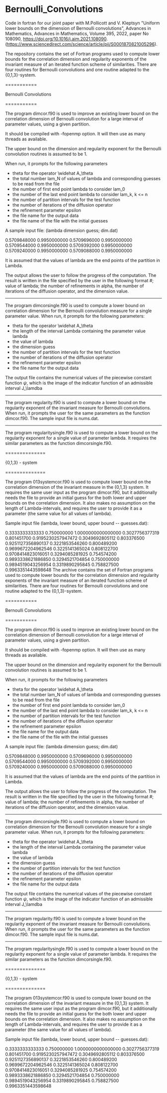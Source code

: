 # Bernoulli_Convolutions
Code in fortran for our joint paper with M.Pollicott and V. Kleptsyn "Uniform lower bounds on the dimension of Bernoulli convolutions", Advances in Mathematics, Advances in Mathematics, Volume 395, 2022, paper No 108090, https://doi.org/10.1016/j.aim.2021.108090.
(https://www.sciencedirect.com/science/article/pii/S0001870821005296). 

The repository contains the set of Fortran programs used to compute lower bounds
for the correlation dimension and regularity exponents of the invariant measure of
an iterated function scheme of similarities. There are four routines for 
Bernoulli convolutions and one routine adapted to the {0,1,3}-system. 

===========

Bernoulli Convolutions

===========

The program dimcor.f90 is used to improve an existing lower bound
on the correlation dimension of Bernoulli convolution for a large interval
of parameter values, using a given partition. 

It should be compiled with -fopenmp option. It will then use as many threads
as available. 

The upper bound on the dimension and regularity exponent for the Bernoulli 
convolution routines is assumed to be 1. 

When run, it prompts for the following parameters 
- theta for the operator \widehat A_\theta
- the total number lam_N of values of lambda and corresponding guesses to be read from the file 
- the number of first end point lambda to consider lam_0
- the number of the last end point lambda to consider lam_k, k <= n
- the number of partition intervals for the test function
- the number of iterations of the diffusion operator 
- the refinement parameter epsilon
- the file name for the output data
- the file name of the file with the initial guesses 

A sample input file: (lambda      dimension guess; dim.dat)

0.5709848000        0.9950000000
0.5709696000        0.9950000000 
0.5709544000        0.9950000000
0.5709392000        0.9950000000
0.5709240000        0.9950000000
0.5709088000        0.9950000000

It is assumed that the values of lambda are the end points of the partition in Lambda. 

The output allows the user to follow the progress of the computation. 
The result is written in the file specified by the user in the following format 
#; value of lambda; the number of refinements in alpha, the number of iterations 
of the diffusion operator, and the dimension value. 

------

The program dimcorsingle.f90 is used to compute a lower bound on correlation dimension
for the Bernoulli convolution measure for a single parameter value. 
When run, it prompts for the following parameters: 
 
- theta for the operator \widehat A_\theta 
- the length of the interval Lambda containing the parameter value lambda
- the value of lambda 
- the dimension guess 
- the number of partition intervals for the test function
- the number of iterations of the diffusion operator 
- the refinement parameter epsilon
- the file name for the output data

The output file contains the numerical values of the piecewise constant function $\psi$,
which is the image of the indicator function of an admissible interval J_\lamdba 

-------

The program regularity.f90 is used to compute a lower bound on the regularity exponent
of the invariant measure for Bernoulli convolutions. When run, it prompts the user for the same 
parameters as the function dimcor.f90. The sample input file is nums.dat.

-------

The program regularitysingle.f90 is used to compute a lower bound on the regularity exponent
for a single value of parameter lambda.  It requires the similar parameters as the function 
dimcorsingle.f90. 

==============

{0,1,3} - system

==============

The program 013systemcor.f90 is used to compute lower bound on the correlation dimension 
of the invariant measure in the {0,1,3} system. It requires the same user input as the program 
dimcor.f90, but it additionally needs the file to provide an initial guess
for the both  lower and upper bounds on the correlation dimension. 
It also makes no assumption on the length of Lambda-intervals, 
and requires the user to provide it as a parameter (the same value for all values of lambda). 

Sample input file (lambda, lower bound, upper bound -- guesses.dat): 

0.3333333333333      0.750000000       1.0000000000000000
0.3027756377319      0.801451700       0.9195230257947472
0.3049692805112      0.803376500       0.9251127356890137
0.3221853546260      0.800489200       0.9699672204962546
0.3225141365024      0.808122700       0.9708414823016051
0.3294085281925      0.754574200       0.9893338621886850
0.3294521704854      0.750000000       0.9894519043256954
0.3319890295845      0.758827500       0.9963351443598648
The archive contains the set of Fortran programs used to compute lower bounds
for the correlation dimension and regularity exponents of the invariant measure of
an iterated function scheme of similarities. There are four routines for 
Bernoulli convolutions and one routine adapted to the {0,1,3}-system. 

===========

Bernoulli Convolutions

===========

The program dimcor.f90 is used to improve an existing lower bound
on the correlation dimension of Bernoulli convolution for a large interval
of parameter values, using a given partition. 

It should be compiled with -fopenmp option. It will then use as many threads
as available. 

The upper bound on the dimension and regularity exponent for the Bernoulli 
convolution routines is assumed to be 1. 

When run, it prompts for the following parameters 
- theta for the operator \widehat A_\theta
- the total number lam_N of values of lambda and corresponding guesses to be read from the file 
- the number of first end point lambda to consider lam_0
- the number of the last end point lambda to consider lam_k, k <= n
- the number of partition intervals for the test function
- the number of iterations of the diffusion operator 
- the refinement parameter epsilon
- the file name for the output data
- the file name of the file with the initial guesses 

A sample input file: (lambda      dimension guess; dim.dat)

0.5709848000        0.9950000000
0.5709696000        0.9950000000 
0.5709544000        0.9950000000
0.5709392000        0.9950000000
0.5709240000        0.9950000000
0.5709088000        0.9950000000

It is assumed that the values of lambda are the end points of the partition in Lambda. 

The output allows the user to follow the progress of the computation. 
The result is written in the file specified by the user in the following format 
#; value of lambda; the number of refinements in alpha, the number of iterations 
of the diffusion operator, and the dimension value. 

------

The program dimcorsingle.f90 is used to compute a lower bound on correlation dimension
for the Bernoulli convolution measure for a single parameter value. 
When run, it prompts for the following parameters: 
 
- theta for the operator \widehat A_\theta 
- the length of the interval Lambda containing the parameter value lambda
- the value of lambda 
- the dimension guess 
- the number of partition intervals for the test function
- the number of iterations of the diffusion operator 
- the refinement parameter epsilon
- the file name for the output data

The output file contains the numerical values of the piecewise constant function $\psi$,
which is the image of the indicator function of an admissible interval J_\lamdba 

-------

The program regularity.f90 is used to compute a lower bound on the regularity exponent
of the invariant measure for Bernoulli convolutions. When run, it prompts the user for the same 
parameters as the function dimcor.f90. The sample input file is nums.dat.

-------

The program regularitysingle.f90 is used to compute a lower bound on the regularity exponent
for a single value of parameter lambda.  It requires the similar parameters as the function 
dimcorsingle.f90. 

==============

{0,1,3} - system

==============

The program 013systemcor.f90 is used to compute lower bound on the correlation dimension 
of the invariant measure in the {0,1,3} system. It requires the same user input as the program 
dimcor.f90, but it additionally needs the file to provide an initial guess
for the both  lower and upper bounds on the correlation dimension. 
It also makes no assumption on the length of Lambda-intervals, 
and requires the user to provide it as a parameter (the same value for all values of lambda). 

Sample input file (lambda, lower bound, upper bound -- guesses.dat): 

0.3333333333333      0.750000000       1.0000000000000000
0.3027756377319      0.801451700       0.9195230257947472
0.3049692805112      0.803376500       0.9251127356890137
0.3221853546260      0.800489200       0.9699672204962546
0.3225141365024      0.808122700       0.9708414823016051
0.3294085281925      0.754574200       0.9893338621886850
0.3294521704854      0.750000000       0.9894519043256954
0.3319890295845      0.758827500       0.9963351443598648

